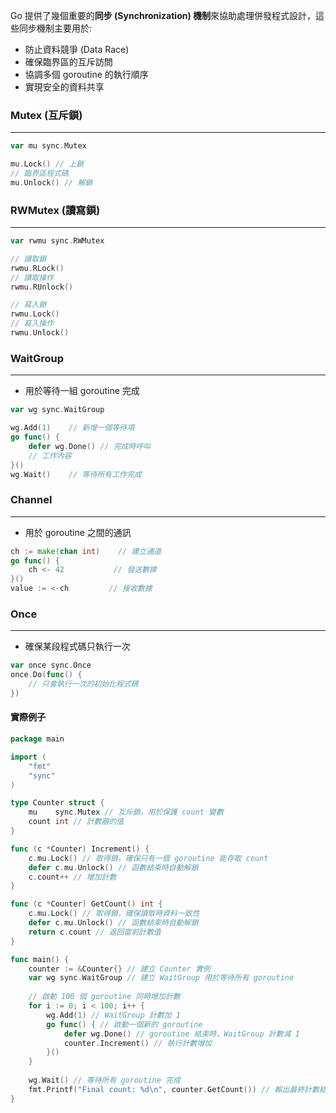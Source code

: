 
Go 提供了幾個重要的**同步 (Synchronization) 機制**來協助處理併發程式設計，這些同步機制主要用於:
- 防止資料競爭 (Data Race)
- 確保臨界區的互斥訪問
- 協調多個 goroutine 的執行順序
- 實現安全的資料共享
### Mutex (互斥鎖)
---
```go
var mu sync.Mutex

mu.Lock() // 上鎖
// 臨界區程式碼
mu.Unlock() // 解鎖
```
### RWMutex (讀寫鎖)
---
```go
var rwmu sync.RWMutex

// 讀取鎖
rwmu.RLock()
// 讀取操作
rwmu.RUnlock()

// 寫入鎖
rwmu.Lock()
// 寫入操作
rwmu.Unlock()
```
### WaitGroup
---
- 用於等待一組 goroutine 完成
```go
var wg sync.WaitGroup

wg.Add(1)    // 新增一個等待項
go func() {
    defer wg.Done() // 完成時呼叫
    // 工作內容
}()
wg.Wait()    // 等待所有工作完成
```
### Channel
---
- 用於 goroutine 之間的通訊
```go
ch := make(chan int)    // 建立通道
go func() {
    ch <- 42           // 發送數據
}()
value := <-ch         // 接收數據
```
### Once
---
- 確保某段程式碼只執行一次
```go
var once sync.Once
once.Do(func() {
    // 只會執行一次的初始化程式碼
})
```
#### 實際例子
```go
package main

import (
    "fmt"
    "sync"
)

type Counter struct {
    mu    sync.Mutex // 互斥鎖，用於保護 count 變數
    count int // 計數器的值
}

func (c *Counter) Increment() {
    c.mu.Lock() // 取得鎖，確保只有一個 goroutine 能存取 count
    defer c.mu.Unlock() // 函數結束時自動解鎖
    c.count++ // 增加計數
}

func (c *Counter) GetCount() int {
    c.mu.Lock() // 取得鎖，確保讀取時資料一致性
    defer c.mu.Unlock() // 函數結束時自動解鎖
    return c.count // 返回當前計數值
}

func main() {
    counter := &Counter{} // 建立 Counter 實例
    var wg sync.WaitGroup // 建立 WaitGroup 用於等待所有 goroutine
    
    // 啟動 100 個 goroutine 同時增加計數
    for i := 0; i < 100; i++ {
        wg.Add(1) // WaitGroup 計數加 1
        go func() { // 啟動一個新的 goroutine
            defer wg.Done() // goroutine 結束時，WaitGroup 計數減 1
            counter.Increment() // 執行計數增加
        }()
    }
    
    wg.Wait() // 等待所有 goroutine 完成
    fmt.Printf("Final count: %d\n", counter.GetCount()) // 輸出最終計數結果
}
```
